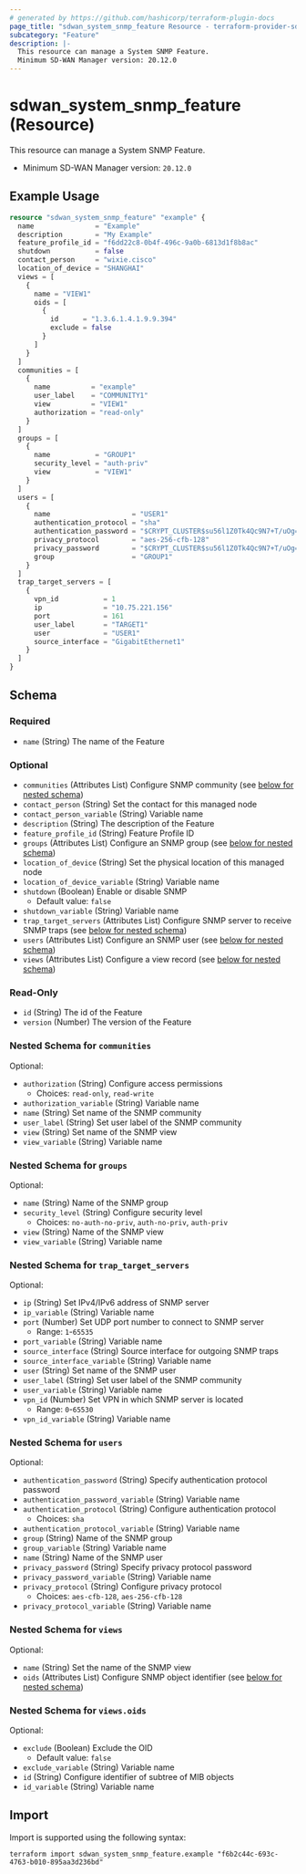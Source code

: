 ```yaml
---
# generated by https://github.com/hashicorp/terraform-plugin-docs
page_title: "sdwan_system_snmp_feature Resource - terraform-provider-sdwan"
subcategory: "Feature"
description: |-
  This resource can manage a System SNMP Feature.
  Minimum SD-WAN Manager version: 20.12.0
---
```


# sdwan_system_snmp_feature (Resource)

This resource can manage a System SNMP Feature.
  - Minimum SD-WAN Manager version: `20.12.0`

## Example Usage

```terraform
resource "sdwan_system_snmp_feature" "example" {
  name               = "Example"
  description        = "My Example"
  feature_profile_id = "f6dd22c8-0b4f-496c-9a0b-6813d1f8b8ac"
  shutdown           = false
  contact_person     = "wixie.cisco"
  location_of_device = "SHANGHAI"
  views = [
    {
      name = "VIEW1"
      oids = [
        {
          id      = "1.3.6.1.4.1.9.9.394"
          exclude = false
        }
      ]
    }
  ]
  communities = [
    {
      name          = "example"
      user_label    = "COMMUNITY1"
      view          = "VIEW1"
      authorization = "read-only"
    }
  ]
  groups = [
    {
      name           = "GROUP1"
      security_level = "auth-priv"
      view           = "VIEW1"
    }
  ]
  users = [
    {
      name                    = "USER1"
      authentication_protocol = "sha"
      authentication_password = "$CRYPT_CLUSTER$su56l1Z0Tk4Qc9N7+T/uOg==$sD6b0HLqEdI+RNwsEOoLcQ=="
      privacy_protocol        = "aes-256-cfb-128"
      privacy_password        = "$CRYPT_CLUSTER$su56l1Z0Tk4Qc9N7+T/uOg==$sD6b0HLqEdI+RNwsEOoLcQ=="
      group                   = "GROUP1"
    }
  ]
  trap_target_servers = [
    {
      vpn_id           = 1
      ip               = "10.75.221.156"
      port             = 161
      user_label       = "TARGET1"
      user             = "USER1"
      source_interface = "GigabitEthernet1"
    }
  ]
}
```

<!-- schema generated by tfplugindocs -->
## Schema

### Required

- `name` (String) The name of the Feature

### Optional

- `communities` (Attributes List) Configure SNMP community (see [below for nested schema](#nestedatt--communities))
- `contact_person` (String) Set the contact for this managed node
- `contact_person_variable` (String) Variable name
- `description` (String) The description of the Feature
- `feature_profile_id` (String) Feature Profile ID
- `groups` (Attributes List) Configure an SNMP group (see [below for nested schema](#nestedatt--groups))
- `location_of_device` (String) Set the physical location of this managed node
- `location_of_device_variable` (String) Variable name
- `shutdown` (Boolean) Enable or disable SNMP
  - Default value: `false`
- `shutdown_variable` (String) Variable name
- `trap_target_servers` (Attributes List) Configure SNMP server to receive SNMP traps (see [below for nested schema](#nestedatt--trap_target_servers))
- `users` (Attributes List) Configure an SNMP user (see [below for nested schema](#nestedatt--users))
- `views` (Attributes List) Configure a view record (see [below for nested schema](#nestedatt--views))

### Read-Only

- `id` (String) The id of the Feature
- `version` (Number) The version of the Feature

<a id="nestedatt--communities"></a>
### Nested Schema for `communities`

Optional:

- `authorization` (String) Configure access permissions
  - Choices: `read-only`, `read-write`
- `authorization_variable` (String) Variable name
- `name` (String) Set name of the SNMP community
- `user_label` (String) Set user label of the SNMP community
- `view` (String) Set name of the SNMP view
- `view_variable` (String) Variable name


<a id="nestedatt--groups"></a>
### Nested Schema for `groups`

Optional:

- `name` (String) Name of the SNMP group
- `security_level` (String) Configure security level
  - Choices: `no-auth-no-priv`, `auth-no-priv`, `auth-priv`
- `view` (String) Name of the SNMP view
- `view_variable` (String) Variable name


<a id="nestedatt--trap_target_servers"></a>
### Nested Schema for `trap_target_servers`

Optional:

- `ip` (String) Set IPv4/IPv6 address of SNMP server
- `ip_variable` (String) Variable name
- `port` (Number) Set UDP port number to connect to SNMP server
  - Range: `1`-`65535`
- `port_variable` (String) Variable name
- `source_interface` (String) Source interface for outgoing SNMP traps
- `source_interface_variable` (String) Variable name
- `user` (String) Set name of the SNMP user
- `user_label` (String) Set user label of the SNMP community
- `user_variable` (String) Variable name
- `vpn_id` (Number) Set VPN in which SNMP server is located
  - Range: `0`-`65530`
- `vpn_id_variable` (String) Variable name


<a id="nestedatt--users"></a>
### Nested Schema for `users`

Optional:

- `authentication_password` (String) Specify authentication protocol password
- `authentication_password_variable` (String) Variable name
- `authentication_protocol` (String) Configure authentication protocol
  - Choices: `sha`
- `authentication_protocol_variable` (String) Variable name
- `group` (String) Name of the SNMP group
- `group_variable` (String) Variable name
- `name` (String) Name of the SNMP user
- `privacy_password` (String) Specify privacy protocol password
- `privacy_password_variable` (String) Variable name
- `privacy_protocol` (String) Configure privacy protocol
  - Choices: `aes-cfb-128`, `aes-256-cfb-128`
- `privacy_protocol_variable` (String) Variable name


<a id="nestedatt--views"></a>
### Nested Schema for `views`

Optional:

- `name` (String) Set the name of the SNMP view
- `oids` (Attributes List) Configure SNMP object identifier (see [below for nested schema](#nestedatt--views--oids))

<a id="nestedatt--views--oids"></a>
### Nested Schema for `views.oids`

Optional:

- `exclude` (Boolean) Exclude the OID
  - Default value: `false`
- `exclude_variable` (String) Variable name
- `id` (String) Configure identifier of subtree of MIB objects
- `id_variable` (String) Variable name

## Import

Import is supported using the following syntax:

```shell
terraform import sdwan_system_snmp_feature.example "f6b2c44c-693c-4763-b010-895aa3d236bd"
```
